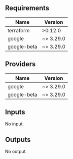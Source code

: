<!-- BEGINNING OF PRE-COMMIT-TERRAFORM DOCS HOOK -->
## Requirements

| Name | Version |
|------|---------|
| terraform | >0.12.0 |
| google | ~> 3.29.0 |
| google-beta | ~> 3.29.0 |

## Providers

| Name | Version |
|------|---------|
| google | ~> 3.29.0 |
| google-beta | ~> 3.29.0 |

## Inputs

No input.

## Outputs

No output.

<!-- END OF PRE-COMMIT-TERRAFORM DOCS HOOK -->
